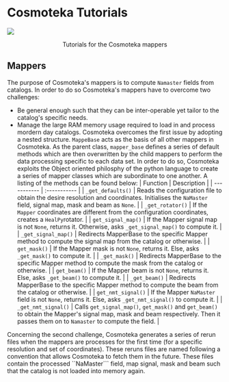# Cosmoteka Tutorials
![](https://raw.githubusercontent.com/JaimeRZP/Cosmoteka_tutorials/master/docs/src/assets/cosmoteka_logo.png)
<p align="center"> Tutorials for the Cosmoteka mappers </p>

## Mappers
The purpose of Cosmoteka's mappers is to compute ```Namaster``` fields from catalogs.
In order to do so Cosmoteka's mappers have to overcome two challenges:
- Be general enough such that they can be inter-operable yet tailor to the catalog's specific needs.
- Manage the large RAM memory usage required to load in and process mordern day catalogs.
Cosmoteka overcomes the first issue by adopting a nested structure. ```MappeBase``` acts as the basis of all other mappers in Cosmoteka. As the parent class, `mapper_base` defines a series of default methods which are then overwritten by the child mappers to perform the data processing specific to each data set. In order to do so, Cosmoteka exploits the Object oriented philosphy of the python language to create a series of mapper classes which are subordinate to one another. A listing of the methods can be found below:
| Function                 | Description                                                                                                                                                    |
| -----------              | :-----------                                                                                                                                                   |
| ```_get_defaults()```    | Reads the configuration file to obtain the desire resolution and coordinates. Initialises the ```NaMaster``` field, signal map, mask and beam as ```None```.   |
| ```_get_rotator()```     | If the ```Mapper``` coordinates are different from the configuration coordinates, creates a ```HealPy```rotator.                                               |
| ```get_signal_map()```   | If the Mapper signal map is not ```None```, returns it. Otherwise, asks ```_get_signal_map()``` to compute it.                                                 |
| ```_get_signal_map()```  | Redirects MapperBase to the specific Mapper method to compute the signal map from the catalog or otherwise.                                                    |
| ```get_mask()```         | If the Mapper mask is not ```None```, returns it. Else, asks ```_get_mask()``` to compute it.                                                                  |
| ```_get_mask()```        | Redirects MapperBase to the specific Mapper method to compute the mask from the catalog or otherwise.                                                          |
| ```get_beam()```         | If the Mapper beam is not ```None```, returns it. Else, asks ```_get_beam()``` to compute it.                                                                  |
| ```_get_beam()```        | Redirects MapperBase to the specific Mapper method to compute the beam from the catalog or otherwise.                                                          |
| ```get_nmt_signal()```   | If the Mapper ```NaMaster``` field is not ```None```, returns it. Else, asks ```_get_nmt_signal()``` to compute it.                                            |
| ```_get_nmt_signal()```  | Calls  ```get_signal_map()```,  ```get_mask()``` and  ```get_beam()``` to obtain the Mapper's signal map, mask and beam respectively. Then it passes them on to  ```Namaster``` to compute the field. |

Concerning the second challenge, Cosmoteka generates a series of rerun files when the mappers are processes for the first time (for a specific resolution and set of coordinates). These reruns files are named following a convention that allows Cosmoteka to fetch them in the future. These files contain the processed ``NaMaster``` field, map signal, mask and beam such that the catalog is not loaded into memory again.
